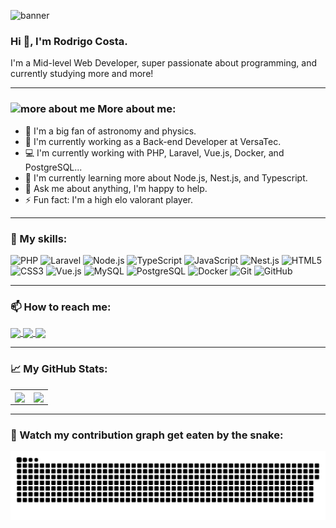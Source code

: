 ![banner](https://user-images.githubusercontent.com/74683074/219884828-ec7344d8-3c44-476b-9b84-a0eac88d29e9.png)

### Hi 👋, I'm Rodrigo Costa.
I'm a Mid-level Web Developer, super passionate about programming, and currently studying more and more!

----

### <img width="30" alt="more about me" src="https://user-images.githubusercontent.com/74683074/219888544-31f86183-7ab0-4356-84e0-2ccf6996edf8.png"> More about me:
- 🌌 I'm a big fan of astronomy and physics.
- 🔭 I'm currently working as a Back-end Developer at VersaTec.
- 💻 I'm currently working with PHP, Laravel, Vue.js, Docker, and PostgreSQL...
- 🌱 I'm currently learning more about Node.js, Nest.js, and Typescript.
- 💬 Ask me about anything, I'm happy to help.
- ⚡ Fun fact: I'm a high elo valorant player.

----

### 🚀 My skills:
![PHP](https://img.shields.io/badge/-PHP-777BB4?style=flat-square&logo=php&logoColor=white)
![Laravel](https://img.shields.io/badge/-Laravel-FF2D20?style=flat-square&logo=laravel&logoColor=white)
![Node.js](https://img.shields.io/badge/-Node.js-339933?style=flat-square&logo=node.js&logoColor=white)
![TypeScript](https://img.shields.io/badge/-TypeScript-3178C6?style=flat-square&logo=typescript&logoColor=white)
![JavaScript](https://img.shields.io/badge/-JavaScript-F7DF1E?style=flat-square&logo=javascript&logoColor=black)
![Nest.js](https://img.shields.io/badge/-Nest.js-E0234E?style=flat-square&logo=nestjs&logoColor=white)
![HTML5](https://img.shields.io/badge/-HTML5-E34F26?style=flat-square&logo=html5&logoColor=white)
![CSS3](https://img.shields.io/badge/-CSS3-1572B6?style=flat-square&logo=css3)
![Vue.js](https://img.shields.io/badge/-Vue.js-4FC08D?style=flat-square&logo=vue.js&logoColor=white)
![MySQL](https://img.shields.io/badge/-MySQL-4479A1?style=flat-square&logo=mysql&logoColor=white)
![PostgreSQL](https://img.shields.io/badge/-PostgreSQL-336791?style=flat-square&logo=postgresql&logoColor=white)
![Docker](https://img.shields.io/badge/-Docker-2496ED?style=flat-square&logo=docker&logoColor=white)
![Git](https://img.shields.io/badge/-Git-F05032?style=flat-square&logo=git&logoColor=white)
![GitHub](https://img.shields.io/badge/-GitHub-181717?style=flat-square&logo=github)

----

### 📫 How to reach me:
<div>
    <a href="https://www.linkedin.com/in/rxdrigocosta/">
        <img align="center" src="https://img.shields.io/badge/LinkedIn-0077B5?style=for-the-badge&logo=linkedin&logoColor=white" />
    </a>
    <a href="https://www.instagram.com/rxdrigocosta/">
        <img align="center" src="https://img.shields.io/badge/Instagram-E4405F?style=for-the-badge&logo=instagram&logoColor=white" />
    </a>
    <a href="mailto:rxdrigocosta@gmail.com">
        <img align="center" src="https://img.shields.io/badge/Gmail-D14836?style=for-the-badge&logo=gmail&logoColor=white" />
    </a>
</div>

----

### 📈 My GitHub Stats:
<table>
    <tr>
        <td>
            <a href="https://github.com/anuraghazra/github-readme-stats">
              <img align="center" src="https://github-readme-stats.vercel.app/api?username=rxdrigocosta&show_icons=true&theme=tokyonight" />
            </a>
        </td>
        <td>
            <a href="https://github.com/anuraghazra/convoychat">
              <img align="center" src="https://github-readme-stats.vercel.app/api/top-langs/?username=rxdrigocosta&layout=compact&theme=tokyonight" />
            </a>
        </td>
    </tr> 
</table>

----

### 🐍 Watch my contribution graph get eaten by the snake:
![Snake animation](https://github.com/rxdrigocosta/rxdrigocosta/blob/output/github-contribution-grid-snake.svg)

<!--
**rxdrigocosta/rxdrigocosta** is a ✨ _special_ ✨ repository because its `README.md` (this file) appears on your GitHub profile.

Here are some ideas to get you started:

- 🔭 I’m currently working on ...
- 🌱 I’m currently learning ...
- 👯 I’m looking to collaborate on ...
- 🤔 I’m looking for help with ...
- 💬 Ask me about ...
- 📫 How to reach me: ...
- 😄 Pronouns: ...
- ⚡ Fun fact: ...
-->
